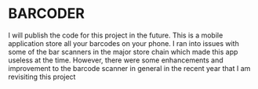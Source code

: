 # BARCODER
I will publish the code for this project in the future.  This is a mobile application store all your barcodes on your phone.  I ran into issues with some of the bar scanners in the major store chain which made this app useless at the time.  However, there were some enhancements and improvement to the barcode scanner in general in the recent year that I am revisiting this project 
